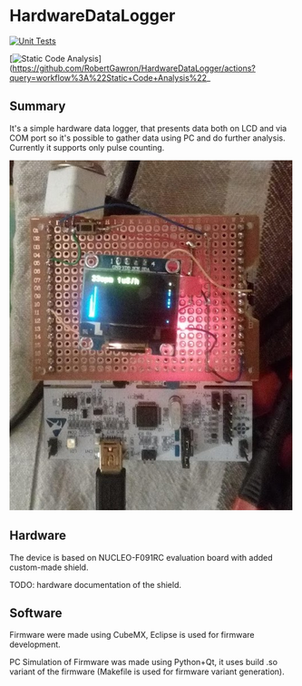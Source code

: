 # HardwareDataLogger

[![Unit Tests](https://github.com/RobertGawron/HardwareDataLogger/workflows/Unit%20Tests/badge.svg)](https://github.com/RobertGawron/HardwareDataLogger/actions?query=workflow%3A%22Unit+Tests%22)

[![Static Code Analysis](https://github.com/RobertGawron/HardwareDataLogger/workflows/Static%20Code%20Analysis/badge.svg)](https://github.com/RobertGawron/HardwareDataLogger/actions?query=workflow%3A%22Static+Code+Analysis%22_

## Summary

It's a simple hardware data logger, that presents data both on LCD and via COM port so it's possible to gather data using PC and do further analysis. Currently it supports only pulse counting.

![Device Picture](https://raw.githubusercontent.com/RobertGawron/HardwareDataLogger/main/Documentation/Pictures/Device_10_01_2019.jpg)

## Hardware

The device is based on NUCLEO-F091RC evaluation board with added custom-made shield.

TODO: hardware documentation of the shield.


## Software

Firmware were made using CubeMX, Eclipse is used for firmware development.

PC Simulation of Firmware was made using Python+Qt, it uses build .so variant of the firmware (Makefile is used for firmware variant generation).